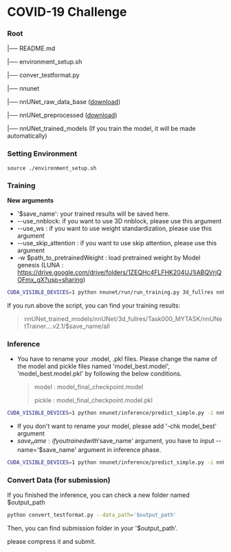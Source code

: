
# COVID-19 Challenge

### Root

|── README.md

|── environment_setup.sh

|── conver_testformat.py

|── nnunet

|── nnUNet_raw_data_base ([download](https://drive.google.com/drive/folders/194hHX5cOFoPi0VvIKNMoAIqHppG1YwWI?usp=sharing))

|── nnUNet_preprocessed ([download](https://drive.google.com/drive/folders/1bcpLwVSd_QFEm_GLR0a2RddIqa4RIC-M?usp=sharing))

|── nnUNet_trained_models (If you train the model, it will be made automatically)



### Setting Environment

```
source ./environment_setup.sh
```



### Training

**New arguments**

* '$save_name': your trained results will be saved here.
* --use_nnblock: if you want to use 3D nnblock, please use this argument
* --use_ws : if you want to use weight standardization, please use this argument
* --use_skip_attention : if you want to use skip attention, please use this argument
* -w $path_to_pretrainedWeight : load pretrained weight by Model genesis (LUNA : https://drive.google.com/drive/folders/1ZEQHc4FLFHK204UJ1iABQVrjQOFmx_gX?usp=sharing)


```bash
CUDA_VISIBLE_DEVICES=1 python nnunet/run/run_training.py 3d_fullres nnUNetTrainerV2 Task000_MYTASK all '$save_name' --use_nnblock --use_ws -w genesis_nnunet_luna16_006.model
```

If you run above the script, you can find your training results:

> nnUNet_trained_models/nnUNet/3d_fullres/Task000_MYTASK/nnUNetTrainer....v2.1/$save_name/all



### Inference

* You have to rename your .model, .pkl files. Please change the name of the model and pickle files named 'model_best.model', 'model_best.model.pkl' by following the below conditions.

  > model : model_final_checkpoint.model
  >
  > pickle : model_final_checkpoint.model.pkl

```bash
CUDA_VISIBLE_DEVICES=1 python nnunet/inference/predict_simple.py -i nnUNet_raw_data_base/nnUNet_raw_data/Task000_MYTASK/imagesTs -o '$output_path' -t Task000_MYTASK -m 3d_fullres -f all
```



* If you don't want to rename your model, please add '-chk model_best' argument
* $save_name : if you trained with '$save_name' argument, you have to input --name='$save_name' argument in inference phase.

```bash
CUDA_VISIBLE_DEVICES=1 python nnunet/inference/predict_simple.py -i nnUNet_raw_data_base/nnUNet_raw_data/Task000_MYTASK/imagesTs -o '$output_path' -t Task000_MYTASK -m 3d_fullres -f all -chk model_best --name='$save_name'
```



### Convert Data (for submission)

If you finished the inference, you can check a new folder named $output_path

```bash
python convert_testformat.py --data_path='$output_path'
```



Then, you can find submission folder in your '$output_path'.

please compress it and submit.
